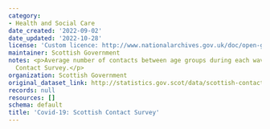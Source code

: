 ```yaml
---
category:
- Health and Social Care
date_created: '2022-09-02'
date_updated: '2022-10-28'
license: 'Custom licence: http://www.nationalarchives.gov.uk/doc/open-government-licence/version/3/'
maintainer: Scottish Government
notes: <p>Average number of contacts between age groups during each wave of the Scottish
  Contact Survey.</p>
organization: Scottish Government
original_dataset_link: http://statistics.gov.scot/data/scottish-contact-survey-contact-matrices
records: null
resources: []
schema: default
title: 'Covid-19: Scottish Contact Survey'
---
```

